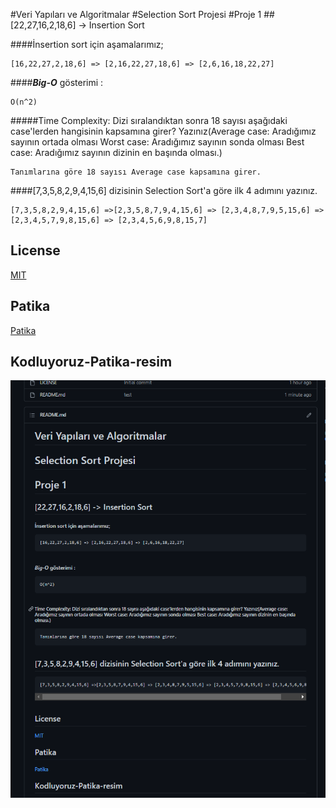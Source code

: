 #Veri Yapıları ve Algoritmalar
#Selection Sort Projesi
#Proje 1 
##[22,27,16,2,18,6] -> Insertion Sort

####İnsertion sort için aşamalarımız;
```
[16,22,27,2,18,6] => [2,16,22,27,18,6] => [2,6,16,18,22,27]
```

####***Big-O*** gösterimi : 
```
O(n^2)
```
#####Time Complexity: Dizi sıralandıktan sonra 18 sayısı aşağıdaki case'lerden hangisinin kapsamına girer? Yazınız(Average case: Aradığımız sayının ortada olması Worst case: Aradığımız sayının sonda olması Best case: Aradığımız sayının dizinin en başında olması.)
```
Tanımlarına göre 18 sayısı Average case kapsamına girer.
```

####[7,3,5,8,2,9,4,15,6] dizisinin Selection Sort'a göre ilk 4 adımını yazınız.

```
[7,3,5,8,2,9,4,15,6] =>[2,3,5,8,7,9,4,15,6] => [2,3,4,8,7,9,5,15,6] => [2,3,4,5,7,9,8,15,6] => [2,3,4,5,6,9,8,15,7]
```

## License

[MIT](https://tr.wikipedia.org/wiki/MIT_Lisans%C4%B1)
## Patika

[Patika](https://www.patika.dev/tr)

## Kodluyoruz-Patika-resim
![](img/resim.png)